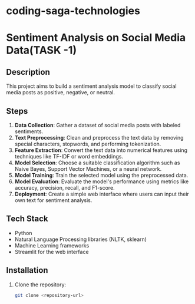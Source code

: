# coding-saga-technologies

# Sentiment Analysis on Social Media Data(TASK -1)

## Description

This project aims to build a sentiment analysis model to classify social media posts as positive, negative, or neutral.

## Steps

1. **Data Collection**: Gather a dataset of social media posts with labeled sentiments.
2. **Text Preprocessing**: Clean and preprocess the text data by removing special characters, stopwords, and performing tokenization.
3. **Feature Extraction**: Convert the text data into numerical features using techniques like TF-IDF or word embeddings.
4. **Model Selection**: Choose a suitable classification algorithm such as Naive Bayes, Support Vector Machines, or a neural network.
5. **Model Training**: Train the selected model using the preprocessed data.
6. **Model Evaluation**: Evaluate the model's performance using metrics like accuracy, precision, recall, and F1-score.
7. **Deployment**: Create a simple web interface where users can input their own text for sentiment analysis.

## Tech Stack

- Python
- Natural Language Processing libraries (NLTK, sklearn)
- Machine Learning frameworks
- Streamlit for the web interface

## Installation

1. Clone the repository:
   ```bash
   git clone <repository-url>

